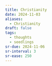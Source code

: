 ```yaml
---
title: Christianity
date: 2024-11-03
aliases:
  - Christianity
draft: false
tags:
  - thoughts
  - seedlings
sr-due: 2024-11-06
sr-interval: 3
sr-ease: 250
---
```

